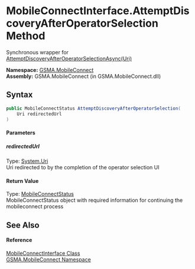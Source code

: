 MobileConnectInterface.AttemptDiscoveryAfterOperatorSelection Method
====================================================================
Synchronous wrapper for [AttemptDiscoveryAfterOperatorSelectionAsync(Uri)][1]

**Namespace:** [GSMA.MobileConnect][2]  
**Assembly:** GSMA.MobileConnect (in GSMA.MobileConnect.dll)

Syntax
------

```csharp
public MobileConnectStatus AttemptDiscoveryAfterOperatorSelection(
	Uri redirectedUrl
)
```

#### Parameters

##### *redirectedUrl*
Type: [System.Uri][3]  
Uri redirected to by the completion of the operator selection UI

#### Return Value
Type: [MobileConnectStatus][4]  
MobileConnectStatus object with required information for continuing the mobileconnect process

See Also
--------

#### Reference
[MobileConnectInterface Class][5]  
[GSMA.MobileConnect Namespace][2]  

[1]: AttemptDiscoveryAfterOperatorSelectionAsync.md
[2]: ../README.md
[3]: http://msdn.microsoft.com/en-us/library/txt7706a
[4]: ../MobileConnectStatus/README.md
[5]: README.md
[6]: ../../_icons/Help.png